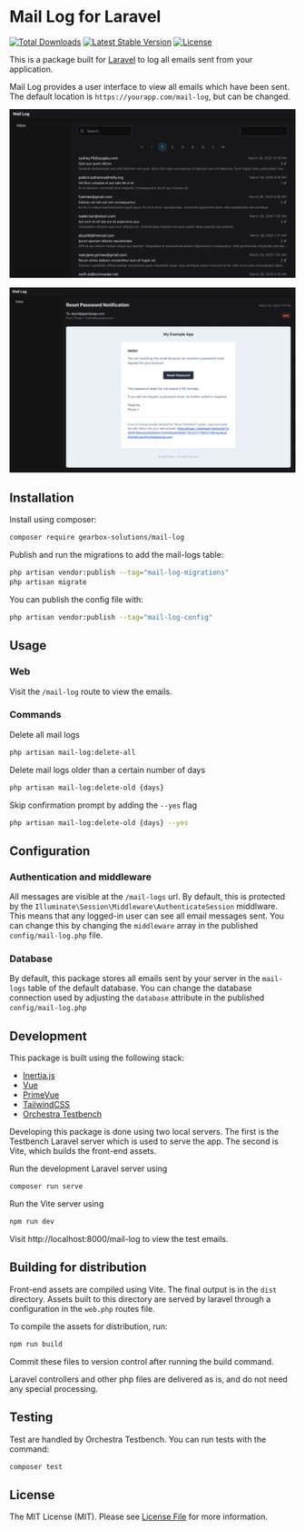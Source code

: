 # Mail Log for Laravel

[![Total Downloads](https://img.shields.io/packagist/dt/gearbox-solutions/mail-log)](https://packagist.org/packages/gearbox-solutions/mail-log)
[![Latest Stable Version](https://img.shields.io/packagist/v/gearbox-solutions/mail-log)](https://packagist.org/packages/gearbox-solutions/mail-log)
[![License](https://img.shields.io/packagist/l/gearbox-solutions/mail-log)](https://github.com/gearbox-solutions/mail-log/blob/2.x/LICENSE)

This is a package built for [Laravel](https://laravel.com/) to log all emails sent from your application.

Mail Log provides a user interface to view all emails which have been sent. The default location is `https://yourapp.com/mail-log`, but can be changed.

[![An example list view of sent email in the Mail Log package](./docs/images/mail-log-index.webp)](./docs/images/mail-log-index.webp?raw)

[![An example list view of sent email in the Mail Log package](./docs/images/mail-log-detail.webp)](./docs/images/mail-log-detail.webp?raw)

## Installation

Install using composer:

```bash
composer require gearbox-solutions/mail-log
```

Publish and run the migrations to add the mail-logs table:

```bash
php artisan vendor:publish --tag="mail-log-migrations"
php artisan migrate
```

You can publish the config file with:

```bash
php artisan vendor:publish --tag="mail-log-config"
```

## Usage

### Web

Visit the `/mail-log` route to view the emails.

### Commands

Delete all mail logs

```bash
php artisan mail-log:delete-all
```

Delete mail logs older than a certain number of days

```bash
php artisan mail-log:delete-old {days}
```

Skip confirmation prompt by adding the `--yes` flag

```bash
php artisan mail-log:delete-old {days} --yes
```

## Configuration

### Authentication and middleware

All messages are visible at the `/mail-logs` url. By default, this is protected by the `Illuminate\Session\Middleware\AuthenticateSession` middlware. This means that any logged-in user can see all email messages sent. You can change this by changing the `middleware` array in the published `config/mail-log.php` file.

### Database

By default, this package stores all emails sent by your server in the `mail-logs` table of the default database. You can change the database connection used by adjusting the `database` attribute in the published `config/mail-log.php`

## Development

This package is built using the following stack:

- [Inertia.js](https://inertiajs.com/)
- [Vue](https://vuejs.org/)
- [PrimeVue](https://primevue.org/)
- [TailwindCSS](https://tailwindcss.com/)
- [Orchestra Testbench](https://packages.tools/testbench)

Developing this package is done using two local servers. The first is the Testbench Laravel server which is used to serve the app. The second is Vite, which builds the front-end assets.

Run the development Laravel server using

```bash
composer run serve
```

Run the Vite server using

```bash
npm run dev
```

Visit http://localhost:8000/mail-log to view the test emails.

## Building for distribution

Front-end assets are compiled using Vite. The final output is in the `dist` directory. Assets built to this directory are served by laravel through a configuration in the `web.php` routes file.

To compile the assets for distribution, run:

```bash
npm run build
```

Commit these files to version control after running the build command.

Laravel controllers and other php files are delivered as is, and do not need any special processing.

## Testing

Test are handled by Orchestra Testbench. You can run tests with the command:

```bash
composer test
```

## License

The MIT License (MIT). Please see [License File](LICENSE.md) for more information.
